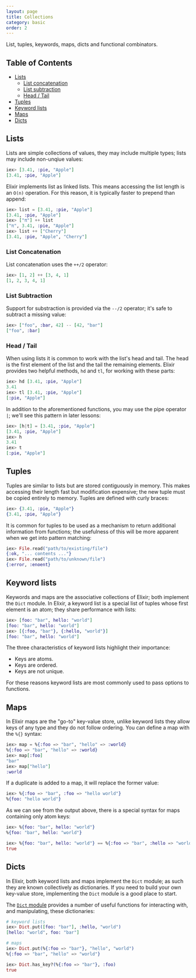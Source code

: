 ```yaml
---
layout: page
title: Collections
category: basic
order: 2
---
```


List, tuples, keywords, maps, dicts and functional combinators.

## Table of Contents

- [Lists](#lists)
	- [List concatenation](#list-concatenation)
	- [List subtraction](#list-subtraction)
	- [Head / Tail](#head-/-tail)
- [Tuples](#tuples)
- [Keyword lists](#keyword-lists)
- [Maps](#maps)
- [Dicts](#dicts)

## Lists

Lists are simple collections of values, they may include multiple types; lists may include non-unqiue values:

```elixir
iex> [3.41, :pie, "Apple"]
[3.41, :pie, "Apple"]
```

Elixir implements list as linked lists.  This means accessing the list length is an `O(n)` operation.  For this reason, it is typically faster to prepend than append:

```elixir
iex> list = [3.41, :pie, "Apple"]
[3.41, :pie, "Apple"]
iex> ["π"] ++ list
["π", 3.41, :pie, "Apple"]
iex> list ++ ["Cherry"]
[3.41, :pie, "Apple", "Cherry"]
```


### List Concatenation

List concatenation uses the `++/2` operator:

```elixir
iex> [1, 2] ++ [3, 4, 1]
[1, 2, 3, 4, 1]
```

### List Subtraction

Support for substraction is provided via the `--/2` operator; it's safe to subtract a missing value:

```elixir
iex> ["foo", :bar, 42] -- [42, "bar"]
["foo", :bar]
```

### Head / Tail

When using lists it is common to work with the list's head and tail.  The head is the first element of the list and the tail the remaining elements.  Elixir provides two helpful methods, `hd` and `tl`, for working with these parts:

```elixir
iex> hd [3.41, :pie, "Apple"]
3.41
iex> tl [3.41, :pie, "Apple"]
[:pie, "Apple"]
```

In addition to the aforementioned functions, you may use the pipe operator `|`; we'll see this pattern in later lessons:

```elixir
iex> [h|t] = [3.41, :pie, "Apple"]
[3.41, :pie, "Apple"]
iex> h
3.41
iex> t
[:pie, "Apple"]
```

## Tuples

Tuples are similar to lists but are stored contiguously in memory.  This makes accessing their length fast but modification expensive; the new tuple must be copied entirely to memory.  Tuples are defined with curly braces:

```elixir
iex> {3.41, :pie, "Apple"}
{3.41, :pie, "Apple"}
```

It is common for tuples to be used as a mechanism to return additional information from functions; the usefulness of this will be more apparent when we get into pattern matching:

```elixir
iex> File.read("path/to/existing/file")
{:ok, "... contents ..."}
iex> File.read("path/to/unknown/file")
{:error, :enoent}
```

## Keyword lists

Keywords and maps are the associative collections of Elixir; both implement the `Dict` module.  In Elixir, a keyword list is a special list of tuples whose first element is an atom; they share performance with lists:

```elixir
iex> [foo: "bar", hello: "world"]
[foo: "bar", hello: "world"]
iex> [{:foo, "bar"}, {:hello, "world"}]
[foo: "bar", hello: "world"]
```

The three characteristics of keyword lists highlight their importance:

+ Keys are atoms.
+ Keys are ordered.
+ Keys are not unique.

For these reasons keyword lists are most commonly used to pass options to functions.

## Maps

In Elixir maps are the "go-to" key-value store, unlike keyword lists they allow keys of any type and they do not follow ordering.  You can define a map with the `%{}` syntax:

```elixir
iex> map = %{:foo => "bar", "hello" => :world}
%{:foo => "bar", "hello" => :world}
iex> map[:foo]
"bar"
iex> map["hello"]
:world
```

If a duplicate is added to a map, it will replace the former value:

```elixir
iex> %{:foo => "bar", :foo => "hello world"}
%{foo: "hello world"}
```

As we can see from the output above, there is a special syntax for maps containing only atom keys:

```elixir
iex> %{foo: "bar", hello: "world"}
%{foo: "bar", hello: "world"}

iex> %{foo: "bar", hello: "world"} == %{:foo => "bar", :hello => "world"}
true
```

## Dicts

In Elixir, both keyword lists and maps implement the `Dict` module; as such they are known collectively as dictionaries.  If you need to build your own key-value store, implementing the `Dict` module is a good place to start.

The [`Dict` module](http://elixir-lang.org/docs/stable/elixir/#!Dict.html) provides a number of useful functions for interacting with, and manipulating, these dictionaries:

```elixir
# keyword lists
iex> Dict.put([foo: "bar"], :hello, "world")
[hello: "world", foo: "bar"]

# maps
iex> Dict.put(%{:foo => "bar"}, "hello", "world")
%{:foo => "bar", "hello" => "world"}

iex> Dict.has_key?(%{:foo => "bar"}, :foo)
true
```
